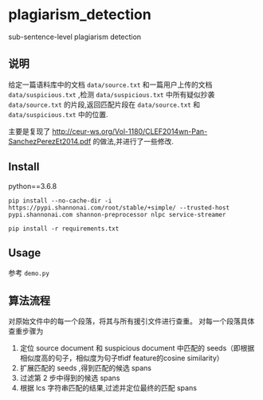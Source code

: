 # plagiarism_detection

sub-sentence-level plagiarism detection

## 说明
给定一篇语料库中的文档 `data/source.txt` 和一篇用户上传的文档 `data/suspicious.txt` ,检测 `data/suspicious.txt` 中所有疑似抄袭 `data/source.txt` 的片段,返回匹配片段在 `data/source.txt` 和 `data/suspicious.txt` 中的位置.

主要是复现了
http://ceur-ws.org/Vol-1180/CLEF2014wn-Pan-SanchezPerezEt2014.pdf
的做法,并进行了一些修改.

## Install
python==3.6.8

`pip install --no-cache-dir -i https://pypi.shannonai.com/root/stable/+simple/ --trusted-host pypi.shannonai.com shannon-preprocessor nlpc service-streamer`

`pip install -r requirements.txt`


## Usage
参考 `demo.py` 

## 算法流程
对原始文件中的每一个段落，将其与所有援引文件进行查重。
对每一个段落具体查重步骤为
1. 定位 source document 和 suspicious document 中匹配的 seeds（即根据相似度高的句子，相似度为句子tfidf feature的cosine similarity）
2. 扩展匹配的 seeds ,得到匹配的候选 spans
3. 过滤第 2 步中得到的候选 spans
4. 根据 lcs 字符串匹配的结果,过滤并定位最终的匹配 spans



